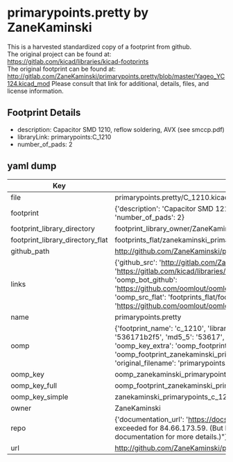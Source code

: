 # primarypoints.pretty by ZaneKaminski  
This is a harvested standardized copy of a footprint from github.  
The original project can be found at:  
https://gitlab.com/kicad/libraries/kicad-footprints  
The original footprint can be found at:
http://gitlab.com/ZaneKaminski/primarypoints.pretty/blob/master/Yageo_YC124.kicad_mod
Please consult that link for additional, details, files, and license information.  
## Footprint Details
* description: Capacitor SMD 1210, reflow soldering, AVX (see smccp.pdf)  
* libraryLink: primarypoints:C_1210  
* number_of_pads: 2  
## yaml dump  
| Key | Value |  
| --- | --- |  
| file | primarypoints.pretty/C_1210.kicad_mod |  
| footprint | {'description': 'Capacitor SMD 1210, reflow soldering, AVX (see smccp.pdf)', 'libraryLink': 'primarypoints:C_1210', 'number_of_pads': 2} |  
| footprint_library_directory | footprint_library_owner/ZaneKaminski_primarypoints.pretty |  
| footprint_library_directory_flat | footprints_flat/zanekaminski_primarypoints_c_1210/working |  
| github_path | http://github.com/ZaneKaminski/primarypoints.pretty/blob/master/C_1210.kicad_mod |  
| links | {'github_src': 'http://gitlab.com/ZaneKaminski/primarypoints.pretty/blob/master/Yageo_YC124.kicad_mod', 'github_src_repo': 'https://gitlab.com/kicad/libraries/kicad-footprints', 'oomp_bot': 'footprints/zanekaminski_primarypoints_c_1210/working', 'oomp_bot_github': 'https://github.com/oomlout/oomlout_oomp_footprint_bot/tree/main/footprints/zanekaminski_primarypoints_c_1210/working', 'oomp_src_flat': 'footprints_flat/footprints_flat/zanekaminski_primarypoints_c_1210/working', 'oomp_src_flat_github': 'https://github.com/oomlout/oomlout_oomp_footprint_src/tree/main/footprints_flat/zanekaminski_primarypoints_c_1210/working'} |  
| name | primarypoints.pretty |  
| oomp | {'footprint_name': 'c_1210', 'library_name': 'primarypoints', 'md5': '536171b2f5c3868fd46fe1136acaef82', 'md5_10': '536171b2f5', 'md5_5': '53617', 'md5_6': '536171', 'oomp_key': 'oomp_zanekaminski_primarypoints_c_1210', 'oomp_key_extra': 'oomp_footprint_zanekaminski_primarypoints_c_1210', 'oomp_key_full': 'oomp_footprint_zanekaminski_primarypoints_c_1210_536171', 'oomp_key_simple': 'zanekaminski_primarypoints_c_1210', 'original_filename': 'primarypoints.pretty/C_1210.kicad_mod', 'owner_name': 'zanekaminski'} |  
| oomp_key | oomp_zanekaminski_primarypoints_c_1210 |  
| oomp_key_full | oomp_footprint_zanekaminski_primarypoints_c_1210 |  
| oomp_key_simple | zanekaminski_primarypoints_c_1210 |  
| owner | ZaneKaminski |  
| repo | {'documentation_url': 'https://docs.github.com/rest/overview/resources-in-the-rest-api#rate-limiting', 'message': "API rate limit exceeded for 84.66.173.59. (But here's the good news: Authenticated requests get a higher rate limit. Check out the documentation for more details.)"} |  
| url | http://github.com/ZaneKaminski/primarypoints.pretty |  

